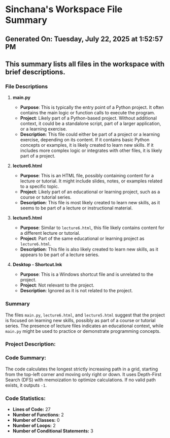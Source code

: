 # Sinchana's Workspace File Summary
## Generated On: Tuesday, July 22, 2025 at 1:52:57 PM
This summary lists all files in the workspace with brief descriptions.
---
### File Descriptions

1. **main.py**  
   - **Purpose**: This is typically the entry point of a Python project. It often contains the main logic or function calls to execute the program.  
   - **Project**: Likely part of a Python-based project. Without additional context, it could be a standalone script, part of a larger application, or a learning exercise.  
   - **Description**: This file could either be part of a project or a learning exercise, depending on its content. If it contains basic Python concepts or examples, it is likely created to learn new skills. If it includes more complex logic or integrates with other files, it is likely part of a project.

2. **lecture6.html**  
   - **Purpose**: This is an HTML file, possibly containing content for a lecture or tutorial. It might include slides, notes, or examples related to a specific topic.  
   - **Project**: Likely part of an educational or learning project, such as a course or tutorial series.  
   - **Description**: This file is most likely created to learn new skills, as it seems to be part of a lecture or instructional material.

3. **lecture5.html**  
   - **Purpose**: Similar to `lecture6.html`, this file likely contains content for a different lecture or tutorial.  
   - **Project**: Part of the same educational or learning project as `lecture6.html`.  
   - **Description**: This file is also likely created to learn new skills, as it appears to be part of a lecture series.

4. **Desktop - Shortcut.lnk**  
   - **Purpose**: This is a Windows shortcut file and is unrelated to the project.  
   - **Project**: Not relevant to the project.  
   - **Description**: Ignored as it is not related to the project.

### Summary
The files `main.py`, `lecture6.html`, and `lecture5.html` suggest that the project is focused on learning new skills, possibly as part of a course or tutorial series. The presence of lecture files indicates an educational context, while `main.py` might be used to practice or demonstrate programming concepts. 
### Project Description:
 ### Code Summary:
The code calculates the longest strictly increasing path in a grid, starting from the top-left corner and moving only right or down. It uses Depth-First Search (DFS) with memoization to optimize calculations. If no valid path exists, it outputs `-1`.

### Code Statistics:
- **Lines of Code:** 27
- **Number of Functions:** 2
- **Number of Classes:** 0
- **Number of Loops:** 2
- **Number of Conditional Statements:** 3
